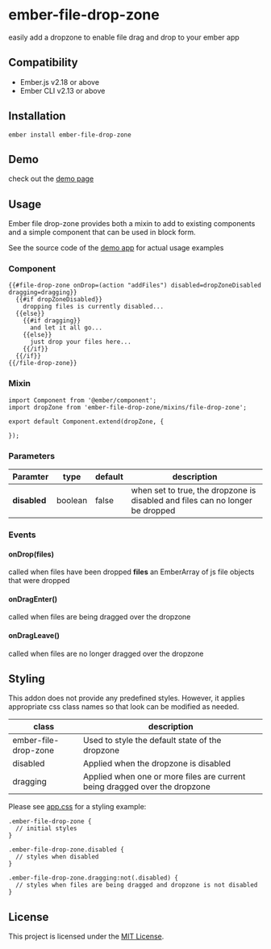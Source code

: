 ember-file-drop-zone
==============================================================================

easily add a dropzone to enable file drag and drop to your ember app


Compatibility
------------------------------------------------------------------------------

* Ember.js v2.18 or above
* Ember CLI v2.13 or above


Installation
------------------------------------------------------------------------------

```
ember install ember-file-drop-zone
```

Demo
------------------------------------------------------------------------------

check out the [demo page](https://st-h.github.io/ember-file-drop-zone/)


Usage
------------------------------------------------------------------------------

Ember file drop-zone provides both a mixin to add to existing components and a simple component that can be used in block form.

See the source code of the [demo app](test/dummy/) for actual usage examples

### Component
```
{{#file-drop-zone onDrop=(action "addFiles") disabled=dropZoneDisabled dragging=dragging}}
  {{#if dropZoneDisabled}}
    dropping files is currently disabled...
  {{else}}
    {{#if dragging}}
      and let it all go...
    {{else}}
      just drop your files here...
    {{/if}}
  {{/if}}
{{/file-drop-zone}}
```

### Mixin
```
import Component from '@ember/component';
import dropZone from 'ember-file-drop-zone/mixins/file-drop-zone';

export default Component.extend(dropZone, {

});
```

### Parameters
|Paramter|type|default|description
|-|-|-|-|
|**disabled**| boolean | false | when set to true, the dropzone is disabled and files can no longer be dropped|

### Events

#### onDrop(files)
called when files have been dropped
**files** an EmberArray of js file objects that were dropped

#### onDragEnter()
called when files are being dragged over the dropzone

#### onDragLeave()
called when files are no longer dragged over the dropzone

Styling
------------------------------------------------------------------------------
This addon does not provide any predefined styles. However, it applies appropriate css class names so that look can be modified as needed.

|class|description|
|-|-|
|ember-file-drop-zone|Used to style the default state of the dropzone|
|disabled|Applied when the dropzone is disabled|
|dragging|Applied when one or more files are current being dragged over the dropzone|

Please see [app.css](test/dummy/styles/app.css) for a styling example:

```
.ember-file-drop-zone {
  // initial styles
}

.ember-file-drop-zone.disabled {
  // styles when disabled
}

.ember-file-drop-zone.dragging:not(.disabled) {
  // styles when files are being dragged and dropzone is not disabled
}
```


License
------------------------------------------------------------------------------

This project is licensed under the [MIT License](LICENSE.md).
